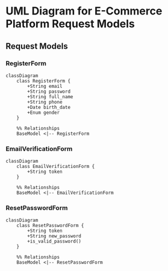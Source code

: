 # UML Diagram for E-Commerce Platform Request Models

## Request Models

### RegisterForm

```mermaid
classDiagram
    class RegisterForm {
        +String email
        +String password
        +String full_name
        +String phone
        +Date birth_date
        +Enum gender
    }
    
    %% Relationships
    BaseModel <|-- RegisterForm
```

### EmailVerificationForm

```mermaid
classDiagram
    class EmailVerificationForm {
        +String token
    }
    
    %% Relationships
    BaseModel <|-- EmailVerificationForm
```

### ResetPasswordForm

```mermaid
classDiagram
    class ResetPasswordForm {
        +String token
        +String new_password
        +is_valid_password()
    } 
    
    %% Relationships
    BaseModel <|-- ResetPasswordForm
```
